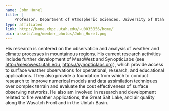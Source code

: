 ```yaml
---
name: John Horel
title: |
    Professor, Department of Atmospheric Sciences, University of Utah
type: affiliated
link: http://home.chpc.utah.edu/~u0035056/home/
pic: assets/img/member_photos/John_Horel.png
---
```


His research is centered on the observation and analysis of weather and climate processes in mountainous regions. His current research activities include further development of MesoWest and SynopticLabs (see http://mesowest.utah.edu, https://synopticlabs.org), which provide access to surface weather observations for operational, research, and educational applications. They also provide a foundation from which to conduct research to improve numerical models and data assimilation techniques over complex terrain and evaluate the cost effectiveness of surface observing networks. He also am involved in research and development related to fire weather applications, the Great Salt Lake, and air quality along the Wasatch Front and in the Uintah Basin.

